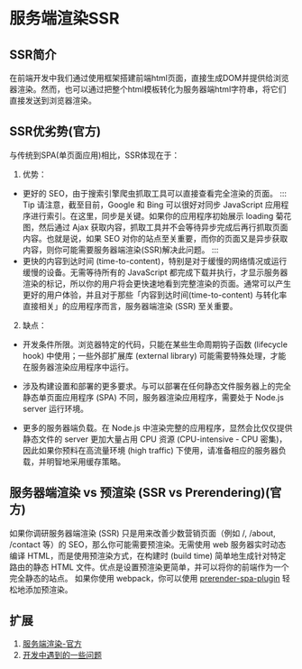 # 服务端渲染SSR
## SSR简介
  在前端开发中我们通过使用框架搭建前端html页面，直接生成DOM并提供给浏览器渲染。然而，也可以通过把整个html模板转化为服务器端html字符串，将它们直接发送到浏览器渲染。

## SSR优劣势(官方)
与传统到SPA(单页面应用)相比，SSR体现在于：
1. 优势：
  * 更好的 SEO，由于搜索引擎爬虫抓取工具可以直接查看完全渲染的页面。
    ::: Tip
      请注意，截至目前，Google 和 Bing 可以很好对同步 JavaScript 应用程序进行索引。在这里，同步是关键。如果你的应用程序初始展示 loading 菊花图，然后通过 Ajax 获取内容，抓取工具并不会等待异步完成后再行抓取页面内容。也就是说，如果 SEO 对你的站点至关重要，而你的页面又是异步获取内容，则你可能需要服务器端渲染(SSR)解决此问题。
    :::
  * 更快的内容到达时间 (time-to-content)，特别是对于缓慢的网络情况或运行缓慢的设备。无需等待所有的 JavaScript 都完成下载并执行，才显示服务器渲染的标记，所以你的用户将会更快速地看到完整渲染的页面。通常可以产生更好的用户体验，并且对于那些「内容到达时间(time-to-content) 与转化率直接相关」的应用程序而言，服务器端渲染 (SSR) 至关重要。

2. 缺点：
  * 开发条件所限。浏览器特定的代码，只能在某些生命周期钩子函数 (lifecycle hook) 中使用；一些外部扩展库 (external library) 可能需要特殊处理，才能在服务器渲染应用程序中运行。

  * 涉及构建设置和部署的更多要求。与可以部署在任何静态文件服务器上的完全静态单页面应用程序 (SPA) 不同，服务器渲染应用程序，需要处于 Node.js server 运行环境。

  * 更多的服务器端负载。在 Node.js 中渲染完整的应用程序，显然会比仅仅提供静态文件的 server 更加大量占用 CPU 资源 (CPU-intensive - CPU 密集)，因此如果你预料在高流量环境 (high traffic) 下使用，请准备相应的服务器负载，并明智地采用缓存策略。

## 服务器端渲染 vs 预渲染 (SSR vs Prerendering)(官方)
如果你调研服务器端渲染 (SSR) 只是用来改善少数营销页面（例如 /, /about, /contact 等）的 SEO，那么你可能需要预渲染。无需使用 web 服务器实时动态编译 HTML，而是使用预渲染方式，在构建时 (build time) 简单地生成针对特定路由的静态 HTML 文件。优点是设置预渲染更简单，并可以将你的前端作为一个完全静态的站点。
如果你使用 webpack，你可以使用 [prerender-spa-plugin](https://github.com/chrisvfritz/prerender-spa-plugin) 轻松地添加预渲染。

## 扩展
  1. [服务端渲染-官方](https://ssr.vuejs.org/zh)
  2. [开发中遇到的一些问题](https://blog.csdn.net/weixin_33809981/article/details/93656246)